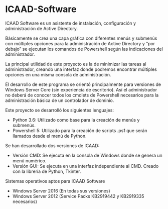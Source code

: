 # ICAAD-Software
ICAAD Software es un asistente de instalación, configuración y administración de Active Directory. 

Básicamente se crea una capa gráfica con diferentes menús y submenús con múltiples opciones para la administración de Active Directory
y “por debajo” se ejecutan los comandos de Powershell según las indicaciones del administrador.

La principal utilidad de este proyecto es la de minimizar las tareas al administrador, creando una interfaz donde podremos encontrar
múltiples opciones en una misma consola de administración.

El desarrollo de este programa se orientó principalmente para versiones de Windows Server Core (sin experiencia de escritorio). 
Así el administrador no deberá de conocer todos los cmdlets de Powershell necesarios para la administración básica de un 
controlador de dominio.

Este proyecto se desarrolló los siguientes lenguajes:

- Python 3.6: Utilizado como base para la creación de menús y submenús.
- Powershell 5: Utilizado para la creación de scripts .ps1 que serán llamados desde el menú de Python.

Se han desarrollado dos versiones de ICAAD:

- Versión CMD: Se ejecuta en la consola de Windows donde se genera un menú numérico.
- Versión GUI: Se ejecuta en una interfaz independiente al CMD. Creado con la librería de Python, Tkinter.

Sistemas operativos aptos para ICAAD Software

- Windows Server 2016 (En todas sus versiones)
- Windows Server 2012 (Service Packs KB2919442 y KB2919335 necesarios)
 
